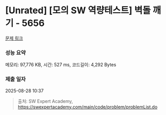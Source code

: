 # [Unrated] [모의 SW 역량테스트] 벽돌 깨기 - 5656 

[문제 링크](https://swexpertacademy.com/main/code/problem/problemDetail.do?contestProbId=AWXRQm6qfL0DFAUo) 

### 성능 요약

메모리: 97,776 KB, 시간: 527 ms, 코드길이: 4,292 Bytes

### 제출 일자

2025-08-28 10:37



> 출처: SW Expert Academy, https://swexpertacademy.com/main/code/problem/problemList.do
